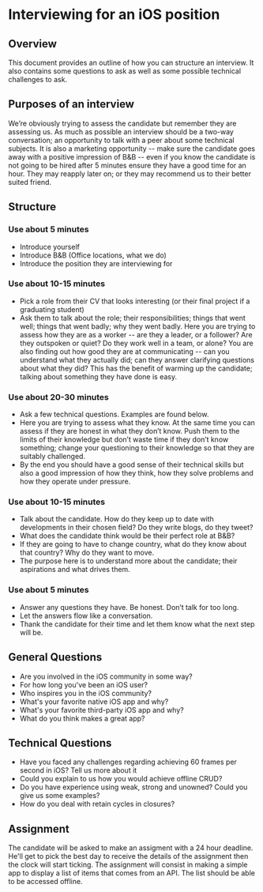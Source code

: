 # Interviewing for an iOS position

## Overview
This document provides an outline of how you can structure an interview. It also contains some questions to ask as well as some possible technical challenges to ask.

## Purposes of an interview
We’re obviously trying to assess the candidate but remember they are assessing us. As much as possible an interview should be a two-way conversation; an opportunity to talk with a peer about some technical subjects. It is also a marketing opportunity -- make sure the candidate goes away with a positive impression of B&B -- even if you know the candidate is not going to be hired after 5 minutes ensure they have a good time for an hour. They may reapply later on; or they may recommend us to their better suited friend.

## Structure

### Use about 5 minutes
- Introduce yourself
- Introduce B&B (Office locations, what we do)
- Introduce the position they are interviewing for

### Use about 10-15 minutes
- Pick a role from their CV that looks interesting (or their final project if a graduating student)
- Ask them to talk about the role; their responsibilities; things that went well; things that went badly; why they went badly. Here you are trying to assess how they are as a worker -- are they a leader, or a follower? Are they outspoken or quiet? Do they work well in a team, or alone? You are also finding out how good they are at communicating -- can you understand what they actually did; can they answer clarifying questions about what they did? This has the benefit of warming up the candidate; talking about something they have done is easy.

### Use about 20-30 minutes
- Ask a few technical questions. Examples are found below.
- Here you are trying to assess what they know. At the same time you can assess if they are honest in what they don’t know. Push them to the limits of their knowledge but don’t waste time if they don’t know something; change your questioning to their knowledge so that they are suitably challenged.
- By the end you should have a good sense of their technical skills but also a good impression of how they think, how they solve problems and how they operate under pressure.

### Use about 10-15 minutes
- Talk about the candidate. How do they keep up to date with developments in their chosen field? Do they write blogs, do they tweet?
- What does the candidate think would be their perfect role at B&B?
- If they are going to have to change country, what do they know about that country? Why do they want to move.
- The purpose here is to understand more about the candidate; their aspirations and what drives them.

### Use about 5 minutes
- Answer any questions they have. Be honest. Don’t talk for too long.
- Let the answers flow like a conversation.
- Thank the candidate for their time and let them know what the next step will be.

## General Questions
- Are you involved in the iOS community in some way?
- For how long you've been an iOS user?
- Who inspires you in the iOS community?
- What's your favorite native iOS app and why?
- What's your favorite third-party iOS app and why?
- What do you think makes a great app?

## Technical Questions
- Have you faced any challenges regarding achieving 60 frames per second in iOS? Tell us more about it
- Could you explain to us how you would achieve offline CRUD?
- Do you have experience using weak, strong and unowned? Could you give us some examples?
- How do you deal with retain cycles in closures?

## Assignment
The candidate will be asked to make an assigment with a 24 hour deadline. He'll get to pick the best day to receive the details of the assignment then the clock will start ticking. The assignment will consist in making a simple app to display a list of items that comes from an API. The list should be able to be accessed offline.
